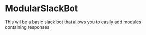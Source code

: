 # ModularSlackBot
This wil be a basic slack bot that allows you to easily add modules containing responses
